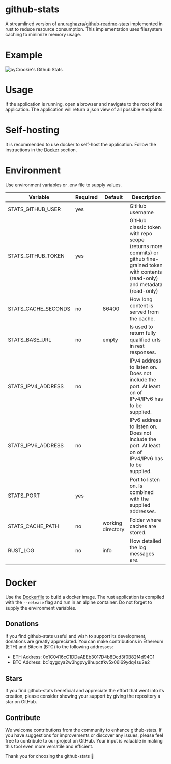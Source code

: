 # github-stats

A streamlined version of [anuraghazra/github-readme-stats](https://github.com/anuraghazra/github-readme-stats)
implemented in rust to reduce resource
consumption. This implementation uses filesystem caching to minimize memory usage.

# Example

![byCrookie's Github Stats](https://github-stats.bycrookie.com/all)

# Usage

If the application is running, open a browser and navigate to the root of the application. The application will return
a json view of all possible endpoints.

# Self-hosting

It is recommended to use docker to self-host the application. Follow the instructions in the [Docker](#docker) section.

# Environment

Use environment variables or .env file to supply values.

| Variable            | Required | Default           | Description                                                                                                                                 |
|---------------------|----------|-------------------|---------------------------------------------------------------------------------------------------------------------------------------------|
| STATS_GITHUB_USER   | yes      |                   | GitHub username                                                                                                                             |
| STATS_GITHUB_TOKEN  | yes      |                   | GitHub classic token with repo scope (returns more commits) or github fine-grained token with contents (read-only) and metadata (read-only) |
| STATS_CACHE_SECONDS | no       | 86400             | How long content is served from the cache.                                                                                                  |
| STATS_BASE_URL      | no       | empty             | Is used to return fully qualified urls in rest responses.                                                                                   |
| STATS_IPV4_ADDRESS  | no       |                   | IPv4 address to listen on. Does not include the port. At least on of IPv4/IPv6 has to be supplied.                                          |
| STATS_IPV6_ADDRESS  | no       |                   | IPv6 address to listen on. Does not include the port. At least on of IPv4/IPv6 has to be supplied.                                          |
| STATS_PORT          | yes      |                   | Port to listen on. Is combined with the supplied addresses.                                                                                 |
| STATS_CACHE_PATH    | no       | working directory | Folder where caches are stored.                                                                                                             |
| RUST_LOG            | no       | info              | How detailed the log messages are.                                                                                                          |

# Docker

Use the [Dockerfile](./Dockerfile) to build a docker image. The rust application is compiled with the `--release` flag
and run in an alpine container. Do not forget to supply the environment variables.

## Donations

If you find github-stats useful and wish to support its development, donations are greatly appreciated.
You can make contributions in Ethereum (ETH) and Bitcoin (BTC) to the following addresses:

* ETH Address: 0x1C0416cC1DDaAEEb3017D4b8Dcd3f0B82f4d94C1
* BTC Address: bc1qygqya2w3hgpvy8hupctfkv5x06l69ydq4su2e2

## Stars

If you find github-stats beneficial and appreciate the effort that went into its creation, please consider
showing your support by giving the repository a star on GitHub.

## Contribute

We welcome contributions from the community to enhance github-stats. If you have suggestions for improvements or
discover any issues, please feel free to contribute to our project on GitHub. Your input is valuable in making this tool
even more versatile and efficient.

Thank you for choosing the github-stats 🚀

